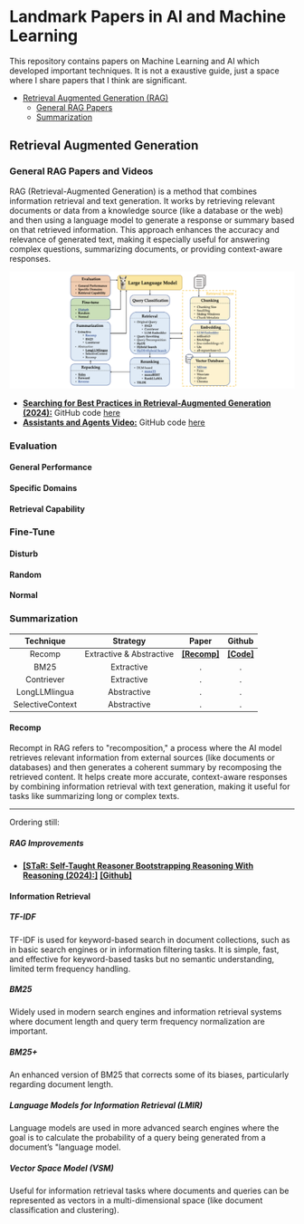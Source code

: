 # Landmark Papers in AI and Machine Learning

This repository contains papers on Machine Learning and AI which developed important techniques. It is not a exaustive guide, just a space where I share papers that I think are significant.

- [Retrieval Augmented Generation (RAG)](#retrieval-augmented-generation)
    - [General RAG Papers](#general-rag-papers)
    - [Summarization](#summarization)
 
## Retrieval Augmented Generation

### General RAG Papers and Videos

RAG (Retrieval-Augmented Generation) is a method that combines information retrieval and text generation. It works by retrieving relevant documents or data from a knowledge source (like a database or the web) and then using a language model to generate a response or summary based on that retrieved information. This approach enhances the accuracy and relevance of generated text, making it especially useful for answering complex questions, summarizing documents, or providing context-aware responses.

![general rag](img/rag_practices_1.png)

- [**Searching for Best Practices in Retrieval-Augmented Generation (2024):**](https://arxiv.org/pdf/2407.01219) GitHub code [here](https://github.com/FudanDNN-NLP/RAG?tab=readme-ov-file)
- [**Assistants and Agents Video:**](https://vimeo.com/990334325/56b552bc7a) GitHub code [here](https://github.com/openai/build-hours/tree/main/2-assistants)

### Evaluation

#### General Performance
#### Specific Domains
#### Retrieval Capability

### Fine-Tune

#### Disturb
#### Random
#### Normal

### Summarization

| Technique | Strategy | Paper | Github |
| :--: | :--: | :--: | :--: |
| Recomp | Extractive & Abstractive | [**[Recomp]**](https://arxiv.org/abs/2310.04408) | [**[Code]**](https://github.com/carriex/recomp)
| BM25 | Extractive | . | . |
| Contriever | Extractive | . | . |
| LongLLMlingua | Abstractive | . | . |
| SelectiveContext | Abstractive | . | . |

#### Recomp

Recompt in RAG refers to "recomposition," a process where the AI model retrieves relevant information from external sources (like documents or databases) and then generates a coherent summary by recomposing the retrieved content. It helps create more accurate, context-aware responses by combining information retrieval with text generation, making it useful for tasks like summarizing long or complex texts.

------
Ordering still:

##### RAG Improvements
- [**[STaR: Self-Taught Reasoner Bootstrapping Reasoning With Reasoning (2024):]**](https://openreview.net/pdf?id=_3ELRdg2sgI) [**[Github]**](https://github.com/ezelikman/STaR)

#### Information Retrieval

##### TF-IDF

TF-IDF is used for keyword-based search in document collections, such as in basic search engines or in information filtering tasks. It is simple, fast, and effective for keyword-based tasks but	no semantic understanding, limited term frequency handling.

##### BM25

Widely used in modern search engines and information retrieval systems where document length and query term frequency normalization are important.

##### BM25+

An enhanced version of BM25 that corrects some of its biases, particularly regarding document length.

##### Language Models for Information Retrieval (LMIR)

Language models are used in more advanced search engines where the goal is to calculate the probability of a query being generated from a document’s "language model.

##### Vector Space Model (VSM)

Useful for information retrieval tasks where documents and queries can be represented as vectors in a multi-dimensional space (like document classification and clustering).

